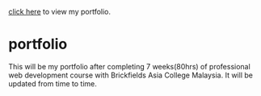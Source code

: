 <a href="https://syedalirabbani.github.io/portfolio/main">click here<a> to view my portfolio.
# portfolio
This will be my portfolio after completing 7 weeks(80hrs) of professional web development course with Brickfields Asia College Malaysia. It will be updated from time to time. 
